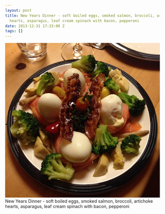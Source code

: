 ```yaml
---
layout: post
title: New Years Dinner - soft boiled eggs, smoked salmon, broccoli, artichoke
  hearts, asparagus, leaf cream spinach with bacon, pepperoni
date: 2013-12-31 17:33:00 Z
tags: []
---
```

![](/media/2013/12/71763593121.jpg)
New Years Dinner - soft boiled eggs, smoked salmon, broccoli, artichoke hearts, asparagus, leaf cream spinach with bacon, pepperoni
